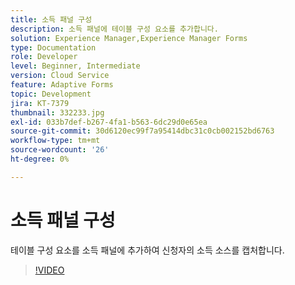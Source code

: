 ```yaml
---
title: 소득 패널 구성
description: 소득 패널에 테이블 구성 요소를 추가합니다.
solution: Experience Manager,Experience Manager Forms
type: Documentation
role: Developer
level: Beginner, Intermediate
version: Cloud Service
feature: Adaptive Forms
topic: Development
jira: KT-7379
thumbnail: 332233.jpg
exl-id: 033b7def-b267-4fa1-b563-6dc29d0e65ea
source-git-commit: 30d6120ec99f7a95414dbc31c0cb002152bd6763
workflow-type: tm+mt
source-wordcount: '26'
ht-degree: 0%

---
```


# 소득 패널 구성

테이블 구성 요소를 소득 패널에 추가하여 신청자의 소득 소스를 캡처합니다.

>[!VIDEO](https://video.tv.adobe.com/v/332233?quality=12&learn=on)
